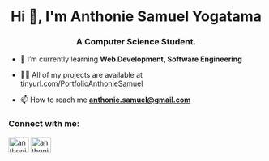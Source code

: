 <h1 align="center">Hi 👋, I'm Anthonie Samuel Yogatama</h1>
<h3 align="center">A Computer Science Student.</h3>

- 🌱 I’m currently learning **Web Development, Software Engineering**

- 👨‍💻 All of my projects are available at [tinyurl.com/PortfolioAnthonieSamuel](tinyurl.com/PortfolioAnthonieSamuel)

- 📫 How to reach me **anthonie.samuel@gmail.com**

<h3 align="left">Connect with me:</h3>
<p align="left">
<a href="https://linkedin.com/in/anthoniesamuel" target="blank"><img align="center" src="https://raw.githubusercontent.com/rahuldkjain/github-profile-readme-generator/master/src/images/icons/Social/linked-in-alt.svg" alt="anthoniesamuel" height="30" width="40" /></a>
<a href="https://instagram.com/anthoniesamuel" target="blank"><img align="center" src="https://raw.githubusercontent.com/rahuldkjain/github-profile-readme-generator/master/src/images/icons/Social/instagram.svg" alt="anthoniesamuel" height="30" width="40" /></a>
</p>
